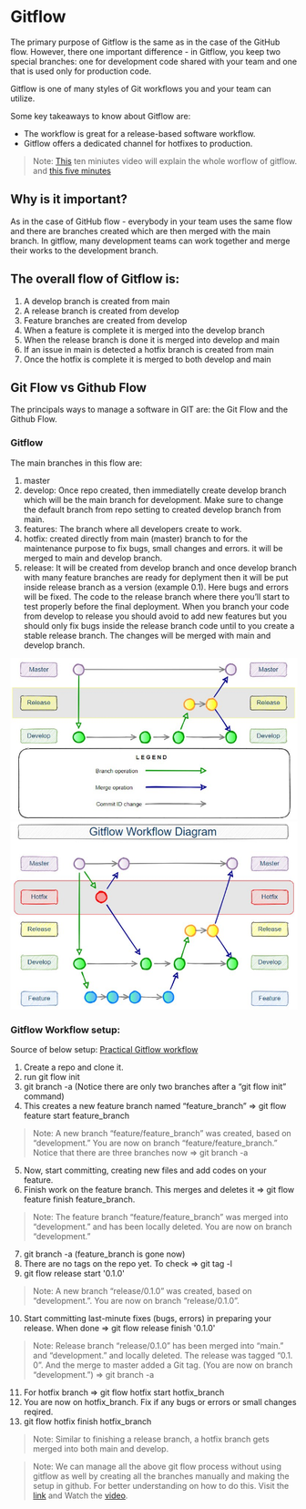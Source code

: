 # Gitflow
The primary purpose of Gitflow is the same as in the case of the GitHub flow. However, there one important difference - in Gitflow, you keep two special branches: one for development code shared with your team and one that is used only for production code.

Gitflow is one of many styles of Git workflows you and your team can utilize.

Some key takeaways to know about Gitflow are:

- The workflow is great for a release-based software workflow.
- Gitflow offers a dedicated channel for hotfixes to production.

> Note: [This](https://www.youtube.com/watch?v=gW6dFpTMk8s) ten miniutes video will explain the whole worflow of gitflow. and [this five minutes](https://www.youtube.com/watch?v=1SXpE08hvGs)

## Why is it important?
As in the case of GitHub flow - everybody in your team uses the same flow and there are branches created which are then merged with the main branch. In gitflow, many development teams can work together and merge their works to the development branch.

## The overall flow of Gitflow is: 

1. A develop branch is created from main
2. A release branch is created from develop
3. Feature branches are created from develop
4. When a feature is complete it is merged into the develop branch
5. When the release branch is done it is merged into develop and main
6. If an issue in main is detected a hotfix branch is created from main
7. Once the hotfix is complete it is merged to both develop and main

## Git Flow vs Github Flow
The principals ways to manage a software in GIT are: the Git Flow and the Github Flow.

### Gitflow

The main branches in this flow are:

1. master
2. develop: Once repo created, then immediatelly create develop branch which will be the main branch for development. Make sure to change the default branch from repo setting to created develop branch from main.
3. features: The branch where all developers create to work.
4. hotfix: created directly from main (master) branch to for the maintenance purpose to fix bugs, small changes and errors. it will be merged to main and develop branch.
5. release: It will be created from develop branch and once develop branch with many feature branches are ready for deplyment then it will be put inside release branch as a version (example 0.1). Here bugs and errors will be fixed. The code to the release branch where there you’ll start to test properly before the final deployment.
When you branch your code from develop to release you should avoid to add new features but you should only fix bugs inside the release branch code until to you create a stable release branch. The changes will be merged with main and develop branch.

![Gitflow 1](./gitflow_1.jpg)
![Gitflow 2](./gitflow_2.jpg)

### Gitflow Workflow setup:
Source of below setup: [Practical Gitflow workflow](https://www.theserverside.com/blog/Coffee-Talk-Java-News-Stories-and-Opinions/init-Gitflow-example-workflow-tutorial)

1. Create a repo and clone it.
2. run git flow init
3. git branch -a (Notice there are only two branches after a “git flow init” command)
4. This creates a new feature branch named “feature_branch” => git flow feature start feature_branch
>Note: A new branch “feature/feature_branch” was created, based on “development.” You are now on branch “feature/feature_branch.” Notice that there are three branches now => git branch -a
5. Now, start committing, creating new files and add codes on your feature.
6. Finish work on the feature branch. This merges and deletes it => git flow feature finish feature_branch.
> Note: The feature branch “feature/feature_branch” was merged into “development.” and has been locally deleted. You are now on branch “development.”
7. git branch -a (feature_branch is gone now)
8. There are no tags on the repo yet. To check => git tag -l
9. git flow release start '0.1.0'
> Note: A new branch “release/0.1.0” was created, based on “development.”. You are now on branch “release/0.1.0”.
10. Start committing last-minute fixes (bugs, errors) in preparing your release. When done => git flow release finish '0.1.0'
> Note: Release branch “release/0.1.0” has been merged into “main.” and “development.” and locally deleted. The release was tagged “0.1. 0”. And the merge to master added a Git tag. (You are now on branch “development.”) => git branch -a
11. For hotfix branch => git flow hotfix start hotfix_branch
12. You are now on hotfix_branch. Fix if any bugs or errors or small changes reqired.
13. git flow hotfix finish hotfix_branch
> Note: Similar to finishing a release branch, a hotfix branch gets merged into both main and develop.

> Note: We can manage all the above git flow process without using gitflow as well by creating all the branches manually and making the setup in github. For better understanding on how to do this. Visit the [link](https://www.atlassian.com/git/tutorials/comparing-workflows/gitflow-workflow) and Watch the [video](https://www.youtube.com/watch?v=d0WEe8xH5mk).








